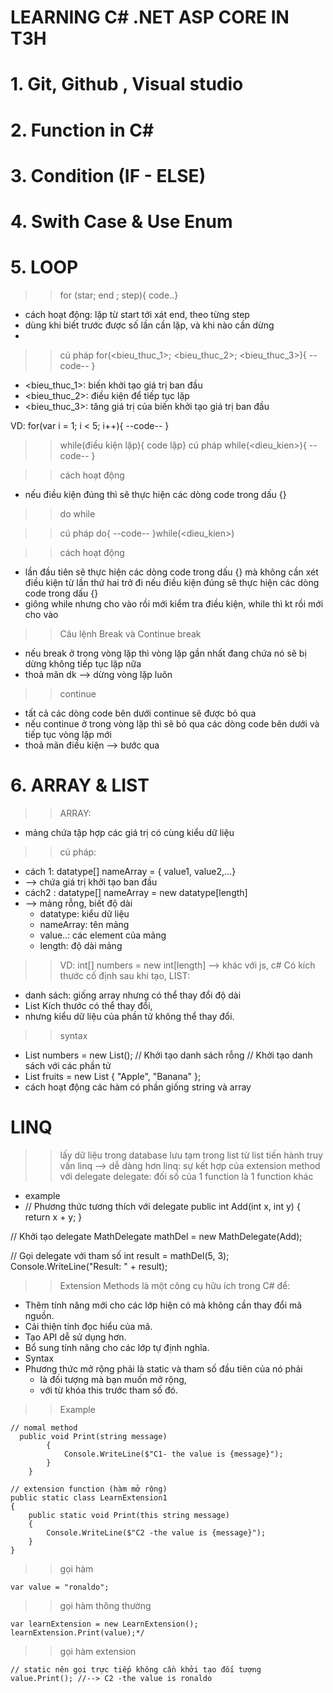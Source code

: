 ﻿
# LEARNING C# .NET ASP CORE IN T3H

# 1. Git, Github , Visual studio

# 2. Function in C#

# 3. Condition (IF - ELSE)

# 4. Swith Case & Use Enum 

# 5. LOOP
>> for (star; end ; step){ code..}
- cách hoạt động: lặp từ start tới xát end, theo từng step
- dùng khi biết trước được số lần cần lặp, và khi nào cần dừng
- 
>> cú pháp
  for(<bieu_thuc_1>; <bieu_thuc_2>; <bieu_thuc_3>){
      --code--
  }

  - <bieu_thuc_1>: biến khởi tạo giá trị ban đầu
  - <bieu_thuc_2>: điều kiện để tiếp tục lặp
  - <bieu_thuc_3>: tăng giá trị của biến khởi tạo giá trị ban đầu

  VD: for(var i = 1; i < 5; i++){
      --code--
  }

>> while(điều kiện lặp){ code lặp}
 >> cú pháp
  while(<dieu_kien>){
      --code--
  }

  >> cách hoạt động
  - nếu điều kiện đúng thì sẽ thực hiện các dòng code trong dấu {}

>> do while

>> cú pháp
  do{
      --code--
  }while(<dieu_kien>)

  >> cách hoạt động
  - lần đầu tiên sẽ thực hiện các dòng code trong dấu {} mà không cần xét điều kiện
    từ lần thứ hai trở đi nếu điều kiện đúng sẽ thực hiện các dòng code trong dấu {}
- giông while nhưng cho vào rồi mới kiểm tra điều kiện, while thì kt rồi mới cho vào

>>Câu lệnh Break và Continue 
  >> break
  - nếu break ở trong vòng lặp thì vòng lặp gần nhất đang chứa nó sẽ bị dừng không tiếp tục lặp nữa
  - thoả mãn dk --> dừng vòng lặp luôn

  >> continue
  - tất cả các dòng code bên dưới continue sẽ được bỏ qua
  - nếu continue ở trong vòng lặp thì sẽ bỏ qua các dòng code bên dưới và tiếp tục vòng lặp mới
  - thoả mãn điều kiện --> bước qua 


# 6. ARRAY & LIST
>> ARRAY: 
- mảng chứa tập hợp các giá trị có cùng kiểu dữ liệu
>> cú pháp:
- cách 1: datatype[] nameArray = { value1, value2,...}
 - --> chứa giá trị khởi tạo ban đầu
- cách2 : datatype[] nameArray = new datatype[length] 
 - --> mảng rỗng, biết độ dài
    - datatype: kiểu dữ liệu
    - nameArray: tên mảng
    - value..: các element của mảng
    - length: độ dài mảng
>> VD:  int[] numbers = new int[length]
--> khác với js, c# Có kích thước cố định sau khi tạo,
>> LIST:
- danh sách: giống array nhưng có thể thay đổi độ dài
-  List<T> Kích thước có thể thay đổi, 
- nhưng kiểu dữ liệu của phần tử không thể thay đổi.
>> syntax
- List<int> numbers = new List<int>(); // Khởi tạo danh sách rỗng
 // Khởi tạo danh sách với các phần tử
- List<string> fruits = new List<string> { "Apple", "Banana" }; 
- cách hoạt động các hàm có phần giống string và array
# LINQ
>> lấy dữ liệu trong database lưu tạm trong list 
>> từ list tiến hành truy vấn linq --> dễ dàng hơn
>> linq: sự kết hợp của extension method với delegate
>> delegate: đối số của 1 function là 1 function khác
- example
- // Phương thức tương thích với delegate
public int Add(int x, int y)
{
    return x + y;
}

// Khởi tạo delegate
MathDelegate mathDel = new MathDelegate(Add);

// Gọi delegate với tham số
int result = mathDel(5, 3);
Console.WriteLine("Result: " + result);

>> Extension Methods là một công cụ hữu ích trong C# để:

- Thêm tính năng mới cho các lớp hiện có mà không cần thay đổi mã nguồn.
- Cải thiện tính đọc hiểu của mã.
- Tạo API dễ sử dụng hơn.
- Bổ sung tính năng cho các lớp tự định nghĩa.
- Syntax
- Phương thức mở rộng phải là static và tham số đầu tiên của nó phải 
  - là đối tượng mà bạn muốn mở rộng, 
  - với từ khóa this trước tham số đó.
>> Example

    // nomal method
      public void Print(string message)
            {
                Console.WriteLine($"C1- the value is {message}");
            }   
        }

    // extension function (hàm mở rộng)
    public static class LearnExtension1
    {
        public static void Print(this string message)
        {
            Console.WriteLine($"C2 -the value is {message}");
        }
    }
>>gọi hàm

    var value = "ronaldo";
>> gọi hàm thông thường

    var learnExtension = new LearnExtension(); 
    learnExtension.Print(value);*/
>>gọi hàm extension

    // static nên gọi trực tiếp không cần khởi tạo đối tượng
    value.Print(); //--> C2 -the value is ronaldo
